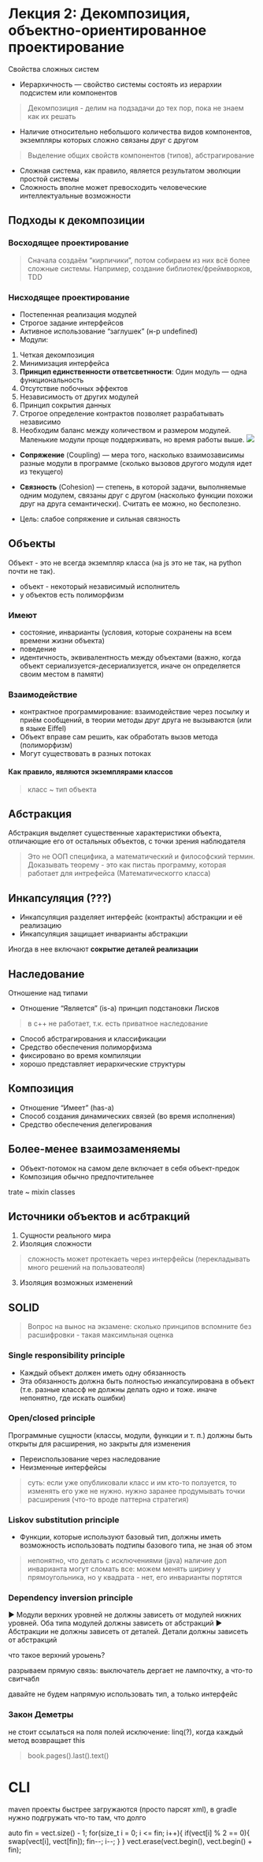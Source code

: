 # Лекция 2: Декомпозиция, объектно-ориентированное проектирование
Свойства сложных систем
* Иерархичность — свойство системы состоять из иерархии
подсистем или компонентов
> Декомпозиция - делим на подзадачи до тех пор, пока не знаем как их решать
* Наличие относительно небольшого количества видов
компонентов, экземпляры которых сложно связаны друг с
другом
> Выделение общих свойств компонентов (типов), абстрагирование
* Сложная система, как правило, является результатом эволюции
простой системы
* Сложность вполне может превосходить человеческие
интеллектуальные возможности
## Подходы к декомпозиции
### Восходящее проектирование
> Сначала создаём “кирпичики”, потом собираем из них всё более
сложные системы. Например, создание библиотек/фреймворков, TDD
### Нисходящее проектирование
* Постепенная реализация модулей
* Строгое задание интерфейсов
* Активное использование “заглушек” (н-р undefined)
* Модули:
1. Четкая декомпозиция
2. Минимизация интерфейса
3. **Принцип единственности ответсветнности**: Один модуль — одна функциональность
4. Отсутствие побочных эффектов
5. Независимость от других модулей
6. Принцип сокрытия данных
8. Строгое определение контрактов позволяет разрабатывать
независимо
9. Необходим баланс между количеством и размером модулей. Маленькие модули проще поддерживать, но время работы выше.
![](module_tradeoff.png)

* **Сопряжение** (Coupling) — мера того, насколько
взаимозависимы разные модули в программе (сколько вызовов другого модуля идет из текущего)
* **Связность** (Cohesion) — степень, в которой задачи,
выполняемые одним модулем, связаны друг с другом (насколько функции похожи друг на друга семантически). Считать ее можно, но бесполезно.

* Цель: слабое сопряжение и сильная связность

## Объекты 
Объект - это не всегда экземпляр класса (на js это не так, на python почти не так).
* объект - некоторый независимый исполнитель
* у объектов есть полиморфизм
### Имеют 
* состояние, инварианты (условия, которые сохранены на всем времени жизни объекта)
* поведение 
* идентичность, эквивалентность между объектами (важно, когда объект сериализуется-десериализуется, иначе он определяется своим местом в памяти)
### Взаимодействие
* контрактное программирование: взаимодействие через посылку и приём сообщений, в теории методы друг друга не вызываются (или в языке Eiffel)
* Объект вправе сам решить, как обработать вызов метода
(полиморфизм)
* Могут существовать в разных потоках
#### Как правило, являются экземплярами классов
> класс ~ тип объекта
## Абстракция
Абстракция выделяет существенные характеристики объекта,
отличающие его от остальных объектов, с точки зрения наблюдателя
> Это не ООП специфика, а математический и философский термин. Доказывать теорему - это как пистаь программу, которая работает для интрефейса (Математическогго класса)
## Инкапсуляция (???)
* Инкапсуляция разделяет интерфейс (контракты) абстракции и её
реализацию
* Инкапсуляция защищает инварианты абстракции

Иногда в нее включают **сокрытие деталей реализации**
## Наследование
Отношение над типами
* Отношение “Является” (is-a) принцип подстановки Лисков
>в с++ не работает, т.к. есть приватное наследование
* Способ абстрагирования и классификации
* Средство обеспечения полиморфизма
* фиксировано во время компиляции
* хорошо представляет иерархические структуры 
## Композиция
* Отношение “Имеет” (has-a)
* Способ создания динамических связей (во время исполнения)
* Средство обеспечения делегирования
## Более-менее взаимозаменяемы
* Объект-потомок на самом деле включает в себя объект-предок
* Композиция обычно предпочтительнее

trate ~ mixin classes

## Источники объектов и асбтракций
1. Сущности реального мира
2. Изоляция сложности
>сложность может протекаеть через интерфейсы (перекладывать много решений на пользоватеоля)
3. Изоляция возможных изменений 
## SOLID
> Вопрос на вынос на экзамене: сколько принципов вспомните без расшифровки - такая максимльная оценка
### Single responsibility principle
* Каждый объект должен иметь одну обязанность
* Эта обязанность должна быть полностью инкапсулирована в
объект (т.е. разные классф не должны делать одно и тоже. иначе непонятно, где искать ошибки)
### Open/closed principle
 Программные сущности (классы, модули, функции и т. п.)
должны быть открыты для расширения, но закрыты для
изменения
* Переиспользование через наследование
* Неизменные интерфейсы
> суть: если уже опубликовали класс и им кто-то ползуется, то изменять его уже не нужно. нужно заранее продумывать точки расширения (что-то вроде паттерна стратегия)
### Liskov substitution principle
* Функции, которые используют базовый тип, должны иметь
возможность использовать подтипы базового типа, не зная об
этом
> непонятно, что делать с исключениями (java)
> наличие доп инварианта могут сломать все: можем менять ширину у прямоугольника, но у квадрата - нет, его инварианты портятся

### Dependency inversion principle
▶ Модули верхних уровней не должны зависеть от модулей
нижних уровней. Оба типа модулей должны зависеть от
абстракций
▶ Абстракции не должны зависеть от деталей. Детали должны
зависеть от абстракций

что такое верхний уроыень? 

разрываем прямую связь: выключатель дергает не лампочтку, а что-то свитчабл

давайте не будем напрямую использовать тип, а только интерфейс
### Закон Деметры
не стоит ссылаться на поля полей
исключение: linq(?), когда каждый метод возвращает this 
> book.pages().last().text()

# CLI
maven проекты быстрее загружаются (просто парсят xml), в gradle нужно подгружать что-то там, что долго

auto fin = vect.size() - 1;
for(size_t i = 0; i <= fin; i++){
    if(vect[i] % 2 == 0){
        swap(vect[i], vect[fin]);
        fin--;
        i--;
    }
}
vect.erase(vect.begin(), vect.begin() + fin);